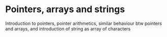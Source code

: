 # Pointers, arrays and strings
Introduction to pointers, pointer arithmetics, similar behaviour btw pointers and arrays, and introduction of string as array of characters
